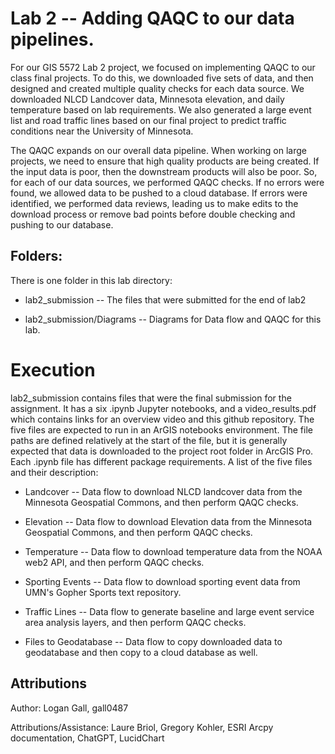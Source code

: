 # Lab 2 -- Adding QAQC to our data pipelines.

For our GIS 5572 Lab 2 project, we focused on implementing QAQC to our class final projects. To do this, we downloaded five sets of data, and then designed and created multiple quality checks for each data source. We downloaded NLCD Landcover data, Minnesota elevation, and daily temperature based on lab requirements. We also generated a large event list and road traffic lines based on our final project to predict traffic conditions near the University of Minnesota.

The QAQC expands on our overall data pipeline. When working on large projects, we need to ensure that high quality products are being created. If the input data is poor, then the downstream products will also be poor. So, for each of our data sources, we performed QAQC checks. If no errors were found, we allowed data to be pushed to a cloud database. If errors were identified, we performed data reviews, leading us to make edits to the download process or remove bad points before double checking and pushing to our database.

## Folders:

There is one folder in this lab directory:

* lab2_submission -- The files that were submitted for the end of lab2

* lab2_submission/Diagrams -- Diagrams for Data flow and QAQC for this lab.

# Execution

lab2_submission contains files that were the final submission for the assignment. It has a  six .ipynb Jupyter notebooks, and a video_results.pdf which contains links for an overview video and this github repository. The five files are expected to run in an ArGIS notebooks environment. The file paths are defined relatively at the start of the file, but it is generally expected that data is downloaded to the project root folder in ArcGIS Pro. Each .ipynb file has different package requirements. A list of the five files and their description:

* Landcover -- Data flow to download NLCD landcover data from the Minnesota Geospatial Commons, and then perform QAQC checks.

* Elevation -- Data flow to download Elevation data from the Minnesota Geospatial Commons, and then perform QAQC checks.

* Temperature -- Data flow to download temperature data from the NOAA web2 API, and then perform QAQC checks.

* Sporting Events -- Data flow to download sporting event data from UMN's Gopher Sports text repository.

* Traffic Lines -- Data flow to generate baseline and large event service area analysis layers, and then perform QAQC checks.

* Files to Geodatabase -- Data flow to copy downloaded data to geodatabase and then copy to a cloud database as well.


## Attributions

Author: Logan Gall, gall0487

Attributions/Assistance:
Laure Briol,
Gregory Kohler,
ESRI Arcpy documentation,
ChatGPT,
LucidChart
